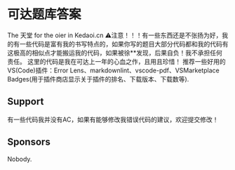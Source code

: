 # 可达题库答案

The 天堂 for the oier in Kedaoi.cn
⚠️注意！！！有一些东西还是不张扬为好，我的有一些代码是富有我的书写特点的，如果你写的题目大部分代码都和我的代码有这极高的相似点才能搬运我的代码，如果被徐**发现，后果自负！我不承担任何责任。
这里的代码是我在可达上一年的心血之作，且用且珍惜！
推荐一些好用的VS(Code)插件：Error Lens、markdownlint、vscode-pdf、VSMarketplace Badges(用于插件商店显示关于插件的排名、下载版本、下载数等).

## Support

有一些代码我并没有AC，如果有能够修改我错误代码的建议，欢迎提交修改！

## Sponsors

Nobody.
